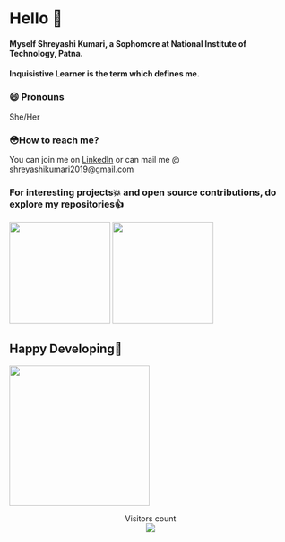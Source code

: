 # Hello 👋
#### Myself Shreyashi Kumari, a Sophomore at National Institute of Technology, Patna. 
#### Inquisistive Learner is the term which defines me. 
### 😄 Pronouns
She/Her

### 😳How to reach me?
You can join me on [LinkedIn](https://www.linkedin.com/in/shreyashi-kumari-7bab121a1/) or can mail me @ shreyashikumari2019@gmail.com

### For interesting projects💥 and open source contributions, do explore my repositories👍

<a href="#"><img src="https://github-readme-stats.vercel.app/api?username=supu2701&show_icons=true&theme=nightowl&custom_title=Shreyashi's+GitHub+Stats&count_private=true" height="180px"></a>
<a href="#"><img height= "180px" src="https://github-readme-stats.vercel.app/api/top-langs/?username=supu2701&layout=compact&theme=nightowl"></a>

## Happy Developing💯

<!--
is a ✨ _special_ ✨ repository because its `README.md` (this file) appears on your GitHub profile.
Here are some ideas to get you started:
- 🔭 I’m currently working on ...
- 🌱 I’m currently learning ...
- 👯 I’m looking to collaborate on ...
- 🤔 I’m looking for help with ...
- 💬 Ask me about ...
- 📫 How to reach me: ...
- 😄 Pronouns: ...
- ⚡ Fun fact: ...
-->


<img height="250px" src="https://firebasestorage.googleapis.com/v0/b/dashatar-dev.appspot.com/o/dashatars%2FRGFzaGF0YXJfRGV2ZWxvcGVyX05ldXRyYWxfY29sb3JfUE1fc2hhZG93.png?alt=media">
<p align="center"> 
  Visitors count<br>
  <img src="https://profile-counter.glitch.me/supu2701/count.svg" />
</p>
